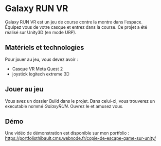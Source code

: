 # Galaxy RUN VR
Galaxy RUN VR est un jeu de course contre la montre dans l'espace. Équipez vous de votre casque et entrez dans la course. Ce projet a été réalisé sur Unity3D (en mode URP).

## Matériels et technologies
Pour jouer au jeu, vous devez avoir : 
- Casque VR Meta Quest 2
- joystick logitech extreme 3D

## Jouer au jeu
Vous avez un dossier Build dans le projet. Dans celui-ci, vous trouverez un executable nommé *GalaxyRUN*. Ouvrez le et amusez vous.

## Démo
Une vidéo de démonstration est disponible sur mon portfolio : https://portfoliothibault.cms.webnode.fr/copie-de-escape-game-sur-unity/
